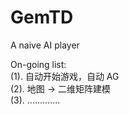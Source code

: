 # GemTD
 A naive AI player

On-going list:  
 (1). 自动开始游戏，自动 AG   
 (2). 地图 -> 二维矩阵建模   
 (3). .............
